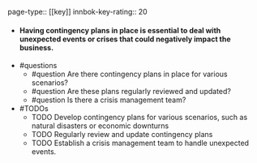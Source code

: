 page-type:: [[key]]
innbok-key-rating:: 20
- #### Having contingency plans in place is essential to deal with unexpected events or crises that could negatively impact the business.
- #questions
  - #question Are there contingency plans in place for various scenarios?
  - #question Are these plans regularly reviewed and updated?
  - #question Is there a crisis management team?
- #TODOs
  - TODO Develop contingency plans for various scenarios, such as natural disasters or economic downturns
  - TODO  Regularly review and update contingency plans
  - TODO  Establish a crisis management team to handle unexpected events.



